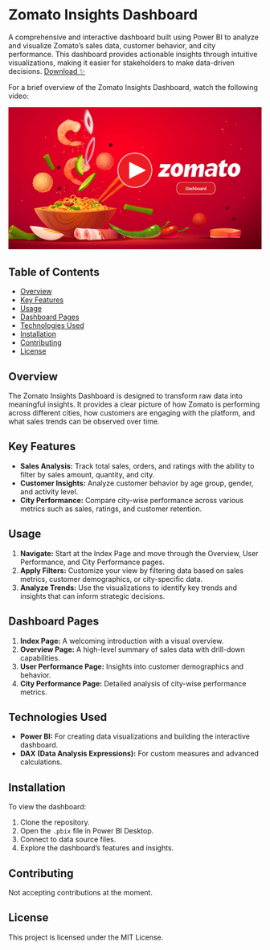 # Zomato Insights Dashboard

A comprehensive and interactive dashboard built using Power BI to analyze and visualize Zomato’s sales data, customer behavior, and city performance. This dashboard provides actionable insights through intuitive visualizations, making it easier for stakeholders to make data-driven decisions. [Download ✨](https://drive.google.com/drive/folders/1DoCLfmNYwdyRIuWq2E43YKGKProQRyz4?usp=drive_link/)

For a brief overview of the Zomato Insights Dashboard, watch the following video:

[![Watch the video](Images/Zomato-1-Index.png)](https://player.vimeo.com/video/1002437292?badge=0&autopause=0&player_id=0&app_id=58479)

## Table of Contents

- [Overview](#overview)
- [Key Features](#key-features)
- [Usage](#usage)
- [Dashboard Pages](#dashboard-pages)
- [Technologies Used](#technologies-used)
- [Installation](#installation)
- [Contributing](#contributing)
- [License](#license)

## Overview

The Zomato Insights Dashboard is designed to transform raw data into meaningful insights. It provides a clear picture of how Zomato is performing across different cities, how customers are engaging with the platform, and what sales trends can be observed over time.

## Key Features

- **Sales Analysis:** Track total sales, orders, and ratings with the ability to filter by sales amount, quantity, and city.
- **Customer Insights:** Analyze customer behavior by age group, gender, and activity level.
- **City Performance:** Compare city-wise performance across various metrics such as sales, ratings, and customer retention.

## Usage

1. **Navigate:** Start at the Index Page and move through the Overview, User Performance, and City Performance pages.
2. **Apply Filters:** Customize your view by filtering data based on sales metrics, customer demographics, or city-specific data.
3. **Analyze Trends:** Use the visualizations to identify key trends and insights that can inform strategic decisions.

## Dashboard Pages

1. **Index Page:** A welcoming introduction with a visual overview.
2. **Overview Page:** A high-level summary of sales data with drill-down capabilities.
3. **User Performance Page:** Insights into customer demographics and behavior.
4. **City Performance Page:** Detailed analysis of city-wise performance metrics.

## Technologies Used

- **Power BI:** For creating data visualizations and building the interactive dashboard.
- **DAX (Data Analysis Expressions):** For custom measures and advanced calculations.

## Installation

To view the dashboard:

1. Clone the repository.
2. Open the `.pbix` file in Power BI Desktop.
3. Connect to data source files.
4. Explore the dashboard’s features and insights.

## Contributing

Not accepting contributions at the moment.

<!-- Contributions are welcome! Please fork this repository, make your changes, and submit a pull request. -->

## License

This project is licensed under the MIT License.

